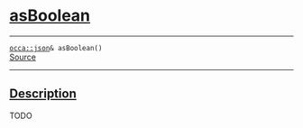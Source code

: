 
<h1 id="as-boolean">
 <a href="#/api/json/asBoolean" class="anchor">
   <span>asBoolean</span>
  </a>
</h1>

<div class="signature">
  <hr>

  
  <div class="definition-container">
    <div class="definition">
      <code><a href="#/api/json/">occa::json</a>& asBoolean()</code>
      <div class="flex-spacing"></div>
      <a href="https://github.com/libocca/occa/blob/1202d27b/include/occa/types/json.hpp#L528" target="_blank">Source</a>
    </div>
    
  </div>


  <hr>
</div>


<h2 id="description">
 <a href="#/api/json/asBoolean?id=description" class="anchor">
   <span>Description</span>
  </a>
</h2>

TODO
